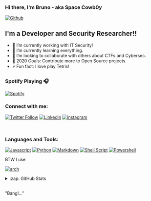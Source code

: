 ### Hi there, I'm Bruno - aka Space Cowb0y

[![Github](https://img.shields.io/github/followers/Space-Cowb0y.svg?style=social&label=Follow&maxAge=2592000)](https://github.com/Space-Cowb0y)

## I'm a Developer and Security Researcher!!

- 🔭 I’m currently working with IT Security!
- 🌱 I’m currently learning everything.
- 👯 I’m looking to collaborate with others about CTFs and Cybersec.
- 🥅 2020 Goals: Contribute more to Open Source projects.
- ⚡ Fun fact: I love play Tetris!

### Spotify Playing 🎧


[![Spotify](https://spotify-for-readme.space-cowb0y.vercel.app//api/spotify)](https://open.spotify.com/user/mitzraell)


### Connect with me:

[![Twitter Follow](https://img.shields.io/twitter/follow/Sp4ce_Cowb0y_?color=1DA1F2&logo=twitter&style=for-the-badge)](https://twitter.com/Sp4ce_Cowb0y_)
[![Linkedin](https://img.shields.io/badge/linkedin-%230077B5.svg?&style=for-the-badge&logo=linkedin&logoColor=white)](https://www.linkedin.com/in/bruno-henrique-carvalho/)
[![instagram](https://img.shields.io/badge/Instagram-E4405F?style=for-the-badge&logo=instagram&logoColor=white)][instagram]

<br>

### Languages and Tools:

[![Javascript](https://img.shields.io/badge/JavaScript-F7DF1E?style=for-the-badge&logo=javascript&logoColor=black)]()
[![Python](https://img.shields.io/badge/Python-14354C?style=for-the-badge&logo=python&logoColor=white)]()
[![Markdown](https://img.shields.io/badge/Markdown-000000?style=for-the-badge&logo=markdown&logoColor=white)]()
[![Shell Script](https://img.shields.io/badge/Shell_Script-121011?style=for-the-badge&logo=gnu-bash&logoColor=white)]()
[![Powershell](https://img.shields.io/badge/Powershell-2CA5E0?style=for-the-badge&logo=powershell&logoColor=white)]()


BTW I use

[![arch](https://img.shields.io/badge/Arch_Linux-1793D1?style=for-the-badge&logo=arch-linux&logoColor=white)](https://archlinux.org/)


<details>
<summary>:zap: GitHub Stats</summary>
  
![Space Cowb0y's github stats](https://github-readme-stats.vercel.app/api/top-langs/?username=Space-Cowb0y&theme=blue-green)
  
![Space Cowb0y's github stats](https://github-readme-stats.vercel.app/api?username=Space-Cowb0y&theme=blue-green)
</details>

<br>

"Bang!..." 

[twitter]: https://twitter.com/Sp4ce_Cowb0y_
[instagram]: https://instagram.com/brunohoc
[linkedin]: https://www.linkedin.com/in/bruno-henrique-carvalho/
